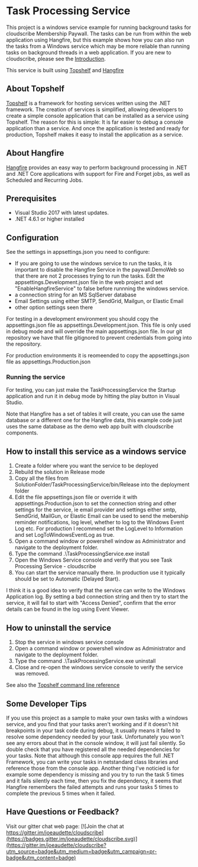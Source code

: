 ﻿# Task Processing Service

This project is a windows service example for running background tasks for cloudscribe Membership Paywall. The tasks can be run from within the web application using Hangfire, but this example shows how you can also run the tasks from a Windows service which may be more reliable than running tasks on background threads in a web application. If you are new to cloudscribe, please see the [Introduction](https://www.cloudscribe.com/docs/introduction).

This service is built using [Topshelf](http://topshelf-project.com/) and [Hangfire](https://www.hangfire.io/)

## About Topshelf

[Topshelf](http://topshelf-project.com/) is a framework for hosting services written using the .NET framework. The creation of services is simplified, allowing developers to create a simple console application that can be installed as a service using Topshelf. The reason for this is simple: It is far easier to debug a console application than a service. And once the application is tested and ready for production, Topshelf makes it easy to install the application as a service.

## About Hangfire

[Hangfire](https://www.hangfire.io/) provides an easy way to perform background processing in .NET and .NET Core applications with support for Fire and Forget jobs, as well as Scheduled and Recurring Jobs.

## Prerequisites

* Visual Studio 2017 with latest updates.
* .NET 4.6.1 or higher installed

## Configuration

See the settings in appsettings.json you need to configure:
* If you are going to use the windows service to run the tasks, it is important to disable the Hangfire Service in the paywall.DemoWeb so that there are not 2 processes trying to run the tasks. Edit the appsettings.Development.json file in the web project and set "EnableHangfireService" to false before runnning the windows service.
* a connection string for an MS SqlServer database
* Email Settings using either SMTP, SendGrid, Mailgun, or Elastic Email
* other option settings seen there

For testing in a development environment you should copy the appsettings.json file as appsettings.Development.json. This file is only used in debug mode and will override the main appsettings.json file. In our git repository we have that file gitignored to prevent credentials from going into the repository.

For production environments it is reomeended to copy the appsettings.json file as appsettings.Production.json

### Running the service

For testing, you can just make the TaskProcessingService the Startup application and run it in debug mode by hitting the play button in Visual Studio.

Note that Hangfire has a set of tables it will create, you can use the same database or a different one for the Hangfire data, this example code just uses the same database as the demo web app built with cloudscribe components.


## How to install this service as a windows service

1. Create a folder where you want the service to be deployed
2. Rebuild the solution in Release mode
3. Copy all the files from SolutionFolder/TaskProcessingService/bin/Release into the deployment folder
4. Edit the file appsettings.json file or override it with appsettings.Production.json to set the connection string and other settings for the service, ie email provider and settings either smtp, SendGrid, MailGun, or Elastic Email can be used to send the mebership reminder notifications, log level, whether to log to the Windows Event Log etc. For production I recommend set the LogLevel to Information and set LogToWindowsEventLog as true.
5. Open a command window or powershell window as Administrator and navigate to the deployment folder.
6. Type the command .\TaskProcessingService.exe install
7. Open the Windows Service console and verify that you see Task Processing Service - cloudscribe
8. You can start the service manually there. In production use it typically should be set to Automatic (Delayed Start).

I think it is a good idea to verify that the service can write to the Windows Application log. By setting a bad connection string and then try to start the service, it will fail to start with "Access Denied", confirm that the error details can be found in the log using Event Viewer.

## How to uninstall the service

1. Stop the service in windows service console
2. Open a command window or powershell window as Administrator and navigate to the deployment folder.
3. Type the command .\TaskProcessingService.exe uninstall
4. Close and re-open the windows service console to verify the service was removed.

See also the [Topshelf command line reference](http://docs.topshelf-project.com/en/latest/overview/commandline.html)

## Some Developer Tips

If you use this project as a sample to make your own tasks with a windows service, and you find that your tasks aren't working and if it doesn't hit breakpoints in your task code during debug, it usually means it failed to resolve some dependency needed by your task. Unfortunately you won't see any errors about that in the console window, it will just fail silently. So double check that you have registered all the needed dependencies for your tasks. Note that although this console app requires the full .NET Framework, you can write your tasks in netstandard class libraries and reference those from the console app. Another thing I've noticied is for example some dependency is missing and you try to run the task 5 times and it fails silently each time, then you fix the dependency, it seems that Hangfire remembers the failed attempts and runs your tasks 5 times to complete the previous 5 times when it failed.

## Have Questions or Feedback?

Visit our gitter chat web page:
[![Join the chat at https://gitter.im/joeaudette/cloudscribe](https://badges.gitter.im/joeaudette/cloudscribe.svg)](https://gitter.im/joeaudette/cloudscribe?utm_source=badge&utm_medium=badge&utm_campaign=pr-badge&utm_content=badge)